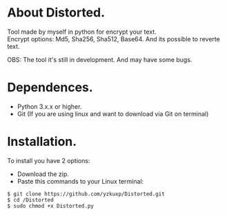 # About Distorted.
Tool made by myself in python for encrypt your text.\
Encrypt options: Md5, Sha256, Sha512, Base64. And its possible to reverte text.

OBS: The tool it's still in development. And may have some bugs.

# Dependences.
- Python 3.x.x or higher.
- Git (If you are using linux and want to download via Git on terminal)
# Installation.
To install you have 2 options:
- Download the zip.
- Paste this commands to your Linux terminal:
 ```
 $ git clone https://github.com/yzkuxp/Distorted.git
 $ cd /Distorted
 $ sudo chmod +x Distorted.py
 ```
